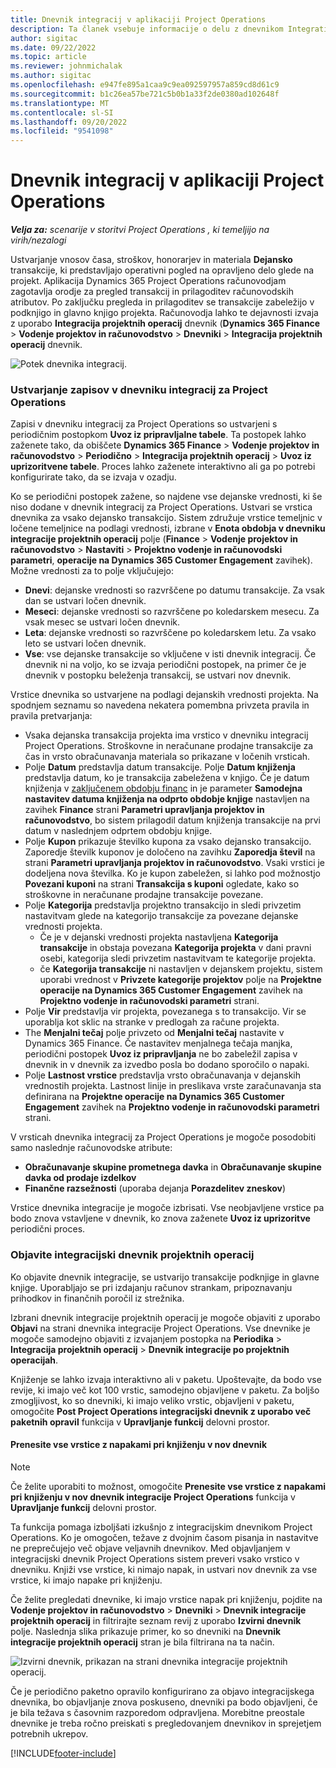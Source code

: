 ```yaml
---
title: Dnevnik integracij v aplikaciji Project Operations
description: Ta članek vsebuje informacije o delu z dnevnikom Integration v Project Operations.
author: sigitac
ms.date: 09/22/2022
ms.topic: article
ms.reviewer: johnmichalak
ms.author: sigitac
ms.openlocfilehash: e947fe895a1caa9c9ea092597957a859cd8d61c9
ms.sourcegitcommit: b1c26ea57be721c5b0b1a33f2de0380ad102648f
ms.translationtype: MT
ms.contentlocale: sl-SI
ms.lasthandoff: 09/20/2022
ms.locfileid: "9541098"
---
```

# <a name="integration-journal-in-project-operations"></a>Dnevnik integracij v aplikaciji Project Operations

_**Velja za:** scenarije v storitvi Project Operations , ki temeljijo na virih/nezalogi_

Ustvarjanje vnosov časa, stroškov, honorarjev in materiala **Dejansko** transakcije, ki predstavljajo operativni pogled na opravljeno delo glede na projekt. Aplikacija Dynamics 365 Project Operations računovodjam zagotavlja orodje za pregled transakcij in prilagoditev računovodskih atributov. Po zaključku pregleda in prilagoditev se transakcije zabeležijo v podknjigo in glavno knjigo projekta. Računovodja lahko te dejavnosti izvaja z uporabo **Integracija projektnih operacij** dnevnik (**Dynamics 365 Finance** > **Vodenje projektov in računovodstvo** > **Dnevniki** > **Integracija projektnih operacij** dnevnik.

![Potek dnevnika integracij.](./media/IntegrationJournal.png)

### <a name="create-records-in-the-project-operations-integration-journal"></a>Ustvarjanje zapisov v dnevniku integracij za Project Operations

Zapisi v dnevniku integracij za Project Operations so ustvarjeni s periodičnim postopkom **Uvoz iz pripravljalne tabele**. Ta postopek lahko zaženete tako, da obiščete **Dynamics 365 Finance** > **Vodenje projektov in računovodstvo** > **Periodično** > **Integracija projektnih operacij** > **Uvoz iz uprizoritvene tabele**. Proces lahko zaženete interaktivno ali ga po potrebi konfigurirate tako, da se izvaja v ozadju.

Ko se periodični postopek zažene, so najdene vse dejanske vrednosti, ki še niso dodane v dnevnik integracij za Project Operations. Ustvari se vrstica dnevnika za vsako dejansko transakcijo.
Sistem združuje vrstice temeljnic v ločene temeljnice na podlagi vrednosti, izbrane v **Enota obdobja v dnevniku integracije projektnih operacij** polje (**Finance** > **Vodenje projektov in računovodstvo** > **Nastaviti** > **Projektno vodenje in računovodski parametri**, **operacije na Dynamics 365 Customer Engagement** zavihek). Možne vrednosti za to polje vključujejo:

  - **Dnevi**: dejanske vrednosti so razvrščene po datumu transakcije. Za vsak dan se ustvari ločen dnevnik.
  - **Meseci**: dejanske vrednosti so razvrščene po koledarskem mesecu. Za vsak mesec se ustvari ločen dnevnik.
  - **Leta**: dejanske vrednosti so razvrščene po koledarskem letu. Za vsako leto se ustvari ločen dnevnik.
  - **Vse**: vse dejanske transakcije so vključene v isti dnevnik integracij. Če dnevnik ni na voljo, ko se izvaja periodični postopek, na primer če je dnevnik v postopku beleženja transakcij, se ustvari nov dnevnik.

Vrstice dnevnika so ustvarjene na podlagi dejanskih vrednosti projekta. Na spodnjem seznamu so navedena nekatera pomembna privzeta pravila in pravila pretvarjanja:

  - Vsaka dejanska transakcija projekta ima vrstico v dnevniku integracij Project Operations. Stroškovne in neračunane prodajne transakcije za čas in vrsto obračunavanja materiala so prikazane v ločenih vrsticah.
  - Polje **Datum** predstavlja datum transakcije. Polje **Datum knjiženja** predstavlja datum, ko je transakcija zabeležena v knjigo. Če je datum knjiženja v [zaključenem obdobju financ](/dynamics365/finance/general-ledger/close-general-ledger-at-period-end) in je parameter **Samodejna nastavitev datuma knjiženja na odprto obdobje knjige** nastavljen na zavihek **Finance** strani **Parametri upravljanja projektov in računovodstvo**, bo sistem prilagodil datum knjiženja transakcije na prvi datum v naslednjem odprtem obdobju knjige.
  - Polje **Kupon** prikazuje številko kupona za vsako dejansko transakcijo. Zaporedje številk kuponov je določeno na zavihku **Zaporedja števil** na strani **Parametri upravljanja projektov in računovodstvo**. Vsaki vrstici je dodeljena nova številka. Ko je kupon zabeležen, si lahko pod možnostjo **Povezani kuponi** na strani **Transakcija s kuponi** ogledate, kako so stroškovne in neračunane prodajne transakcije povezane.
  - Polje **Kategorija** predstavlja projektno transakcijo in sledi privzetim nastavitvam glede na kategorijo transakcije za povezane dejanske vrednosti projekta.
    - Če je v dejanski vrednosti projekta nastavljena **Kategorija transakcije** in obstaja povezana **Kategorija projekta** v dani pravni osebi, kategorija sledi privzetim nastavitvam te kategorije projekta.
    - če **Kategorija transakcije** ni nastavljen v dejanskem projektu, sistem uporabi vrednost v **Privzete kategorije projektov** polje na **Projektne operacije na Dynamics 365 Customer Engagement** zavihek na **Projektno vodenje in računovodski parametri** strani.
  - Polje **Vir** predstavlja vir projekta, povezanega s to transakcijo. Vir se uporablja kot sklic na stranke v predlogah za račune projekta.
  - The **Menjalni tečaj** polje privzeto od **Menjalni tečaj** nastavite v Dynamics 365 Finance. Če nastavitev menjalnega tečaja manjka, periodični postopek **Uvoz iz pripravljanja** ne bo zabeležil zapisa v dnevnik in v dnevnik za izvedbo posla bo dodano sporočilo o napaki.
  - Polje **Lastnost vrstice** predstavlja vrsto obračunavanja v dejanskih vrednostih projekta. Lastnost linije in preslikava vrste zaračunavanja sta definirana na **Projektne operacije na Dynamics 365 Customer Engagement** zavihek na **Projektno vodenje in računovodski parametri** strani.

V vrsticah dnevnika integracij za Project Operations je mogoče posodobiti samo naslednje računovodske atribute:

- **Obračunavanje skupine prometnega davka** in **Obračunavanje skupine davka od prodaje izdelkov**
- **Finančne razsežnosti** (uporaba dejanja **Porazdelitev zneskov**)

Vrstice dnevnika integracije je mogoče izbrisati. Vse neobjavljene vrstice pa bodo znova vstavljene v dnevnik, ko znova zaženete **Uvoz iz uprizoritve** periodični proces.

### <a name="post-the-project-operations-integration-journal"></a>Objavite integracijski dnevnik projektnih operacij

Ko objavite dnevnik integracije, se ustvarijo transakcije podknjige in glavne knjige. Uporabljajo se pri izdajanju računov strankam, pripoznavanju prihodkov in finančnih poročil iz strežnika.

Izbrani dnevnik integracije projektnih operacij je mogoče objaviti z uporabo **Objavi** na strani dnevnika integracije Project Operations. Vse dnevnike je mogoče samodejno objaviti z izvajanjem postopka na **Periodika** > **Integracija projektnih operacij** > **Dnevnik integracije po projektnih operacijah**.

Knjiženje se lahko izvaja interaktivno ali v paketu. Upoštevajte, da bodo vse revije, ki imajo več kot 100 vrstic, samodejno objavljene v paketu. Za boljšo zmogljivost, ko so dnevniki, ki imajo veliko vrstic, objavljeni v paketu, omogočite **Post Project Operations integracijski dnevnik z uporabo več paketnih opravil** funkcija v **Upravljanje funkcij** delovni prostor. 

#### <a name="transfer-all-lines-that-have-posting-errors-to-a-new-journal"></a>Prenesite vse vrstice z napakami pri knjiženju v nov dnevnik

> [!NOTE]
> Če želite uporabiti to možnost, omogočite **Prenesite vse vrstice z napakami pri knjiženju v nov dnevnik integracije Project Operations** funkcija v **Upravljanje funkcij** delovni prostor.

Ta funkcija pomaga izboljšati izkušnjo z integracijskim dnevnikom Project Operations. Ko je omogočen, težave z dvojnim časom pisanja in nastavitve ne preprečujejo več objave veljavnih dnevnikov. Med objavljanjem v integracijski dnevnik Project Operations sistem preveri vsako vrstico v dnevniku. Knjiži vse vrstice, ki nimajo napak, in ustvari nov dnevnik za vse vrstice, ki imajo napake pri knjiženju.

Če želite pregledati dnevnike, ki imajo vrstice napak pri knjiženju, pojdite na **Vodenje projektov in računovodstvo** \> **Dnevniki** \> **Dnevnik integracije projektnih operacij** in filtrirajte seznam revij z uporabo **Izvirni dnevnik** polje. Naslednja slika prikazuje primer, ko so dnevniki na **Dnevnik integracije projektnih operacij** stran je bila filtrirana na ta način.

![Izvirni dnevnik, prikazan na strani dnevnika integracije projektnih operacij.](./media/transferLines-originalJournal.png)

Če je periodično paketno opravilo konfigurirano za objavo integracijskega dnevnika, bo objavljanje znova poskuseno, dnevniki pa bodo objavljeni, če je bila težava s časovnim razporedom odpravljena. Morebitne preostale dnevnike je treba ročno preiskati s pregledovanjem dnevnikov in sprejetjem potrebnih ukrepov.

[!INCLUDE[footer-include](../includes/footer-banner.md)]
